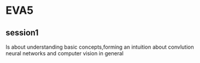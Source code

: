 # EVA5

**session1**
----
Is about understanding basic concepts,forming an intuition about convlution neural networks and computer vision in general

